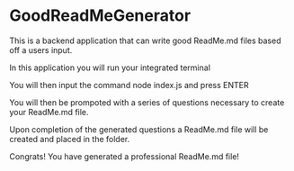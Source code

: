 # GoodReadMeGenerator
This is a backend application that can write good ReadMe.md files based off a users input.

In this application you will run your integrated terminal

You will then input the command node index.js and press ENTER

You will then be prompoted with a series of questions necessary to create your ReadMe.md file.

Upon completion of the generated questions a ReadMe.md file will be created and placed in the folder.

Congrats!  You have generated a professional ReadMe.md file!